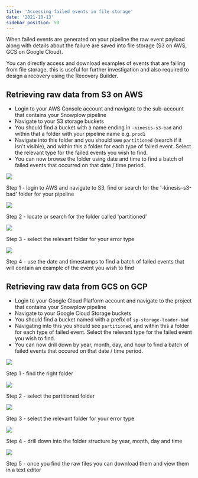 ```yaml
---
title: 'Accessing failed events in file storage'
date: '2021-10-13'
sidebar_position: 50
---
```


When failed events are generated on your pipeline the raw event payload along with details about the failure are saved into file storage (S3 on AWS, GCS on Google Cloud).

You can directly access and download examples of events that are failing from file storage, this is useful for further investigation and also required to design a recovery using the Recovery Builder.

## Retrieving raw data from S3 on AWS

- Login to your AWS Console account and navigate to the sub-account that contains your Snowplow pipeline
- Navigate to your S3 storage buckets
- You should find a bucket with a name ending in `-kinesis-s3-bad` and within that a folder with your pipeline name e.g. `prod1`
- Navigate into this folder and you should see `partitioned` (search if it isn't visible), and within this a folder for each type of failed event. Select the relevant type for the failed events you wish to find.
- You can now browse the folder using date and time to find a batch of failed events that occurred on that date / time period.

![](images/failed-evs-s3-1.jpg)

Step 1 - login to AWS and navigate to S3, find or search for the '-kinesis-s3-bad' folder for your pipeline

![](images/failed-evs-s3-4.jpg)

Step 2 - locate or search for the folder called 'partitioned'

![](images/failed-evs-s3-4.jpg)

Step 3 - select the relevant folder for your error type

![](images/failed-evs-s3-5.jpg)

Step 4 - use the date and timestamps to find a batch of failed events that will contain an example of the event you wish to find

## Retrieving raw data from GCS on GCP

- Login to your Google Cloud Platform account and navigate to the project that contains your Snowplow pipeline
- Navigate to your Google Cloud Storage buckets
- You should find a bucket named with a prefix of `sp-storage-loader-bad`
- Navigating into this you should see `partitioned`, and within this a folder for each type of failed event. Select the relevant type for the failed event you wish to find.
- You can now drill down by year, month, day, and hour to find a batch of failed events that occured on that date / time period.

![](images/failed-evs-gcs-1.jpg)

Step 1 - find the right folder

![](images/failed-evs-gcs-2.jpg)

Step 2 - select the partitioned folder

![](images/failed-evs-gcs-3.jpg)

Step 3 - select the relevant folder for your error type

![](images/failed-evs-gcs-6.jpg)

Step 4 - drill down into the folder structure by year, month, day and time

![](images/failed-evs-gcs-7.jpg)

Step 5 - once you find the raw files you can download them and view them in a text editor
